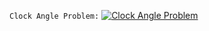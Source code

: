 `Clock Angle Problem:`
 [![Clock Angle Problem](https://github.com/DashingAdi/G18_KOC24_CipherSchools/blob/main/logo(1).pnghttps://github.com/DashingAdi/G18_KOC24_CipherSchools/blob/main/logo%20(1).png)](https://replit.com/@DashingAdi/Clock-Angle)
